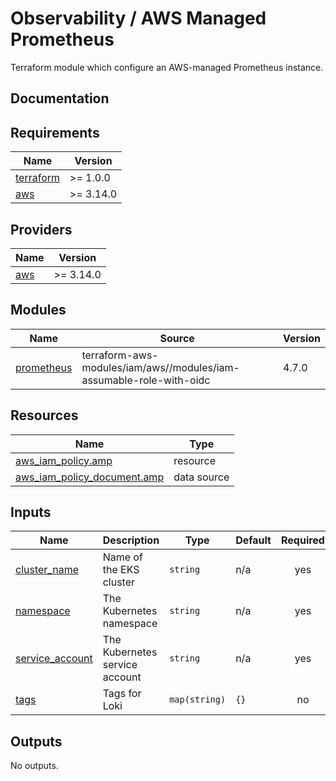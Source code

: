 # Observability / AWS Managed Prometheus

Terraform module which configure an AWS-managed Prometheus instance.

## Documentation

<!-- BEGINNING OF PRE-COMMIT-TERRAFORM DOCS HOOK -->
## Requirements

| Name | Version |
|------|---------|
| <a name="requirement_terraform"></a> [terraform](#requirement\_terraform) | >= 1.0.0 |
| <a name="requirement_aws"></a> [aws](#requirement\_aws) | >= 3.14.0 |

## Providers

| Name | Version |
|------|---------|
| <a name="provider_aws"></a> [aws](#provider\_aws) | >= 3.14.0 |

## Modules

| Name | Source | Version |
|------|--------|---------|
| <a name="module_prometheus"></a> [prometheus](#module\_prometheus) | terraform-aws-modules/iam/aws//modules/iam-assumable-role-with-oidc | 4.7.0 |

## Resources

| Name | Type |
|------|------|
| [aws_iam_policy.amp](https://registry.terraform.io/providers/hashicorp/aws/latest/docs/resources/iam_policy) | resource |
| [aws_iam_policy_document.amp](https://registry.terraform.io/providers/hashicorp/aws/latest/docs/data-sources/iam_policy_document) | data source |

## Inputs

| Name | Description | Type | Default | Required |
|------|-------------|------|---------|:--------:|
| <a name="input_cluster_name"></a> [cluster\_name](#input\_cluster\_name) | Name of the EKS cluster | `string` | n/a | yes |
| <a name="input_namespace"></a> [namespace](#input\_namespace) | The Kubernetes namespace | `string` | n/a | yes |
| <a name="input_service_account"></a> [service\_account](#input\_service\_account) | The Kubernetes service account | `string` | n/a | yes |
| <a name="input_tags"></a> [tags](#input\_tags) | Tags for Loki | `map(string)` | `{}` | no |

## Outputs

No outputs.
<!-- END OF PRE-COMMIT-TERRAFORM DOCS HOOK -->
